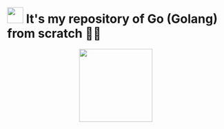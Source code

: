 # <img src="https://cdn.worldvectorlogo.com/logos/go-logo-1.svg" height="37"> It's my repository of Go (Golang) from scratch 🦦🔢

<div align="center"><img src="https://cdn.worldvectorlogo.com/logos/go-logo-1.svg" height="170"></div>
